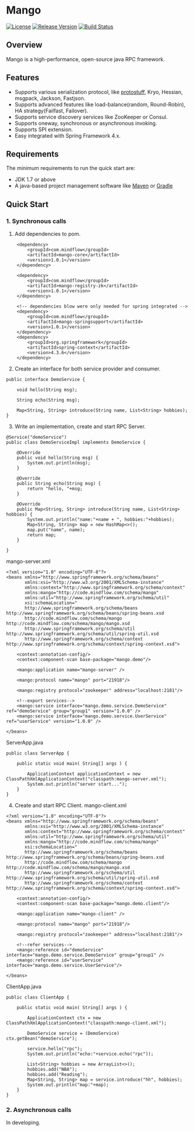 # Mango
[![License](https://img.shields.io/badge/license-Apache%202-green.svg)](https://www.apache.org/licenses/LICENSE-2.0) [![Release Version](https://img.shields.io/badge/release-1.0.0-red.svg)](https://github.com/TiFG/mango/releases) [![Build Status](https://travis-ci.org/TiFG/mango.svg?branch=master)](https://travis-ci.org/TiFG/mango)

## Overview
Mango is a high-performance, open-source java RPC framework. 

## Features
* Supports various serialization protocol, like [protostuff](http://protostuff.io), Kryo, Hessian, msgpack, Jackson, Fastjson.
* Supports advanced features like load-balance(random, Round-Robin), HA strategy(Failfast, Failover).
* Supports service discovery services like ZooKeeper or Consul.
* Supports oneway, synchronous or asynchronous invoking.
* Supports SPI extension.
* Easy integrated with Spring Framework 4.x.

## Requirements
The minimum requirements to run the quick start are:
* JDK 1.7 or above
* A java-based project management software like [Maven](https://maven.apache.org/) or [Gradle](http://gradle.org/)

## Quick Start

### 1. Synchronous calls
1. Add dependencies to pom.
```
    <dependency>
        <groupId>com.mindflow</groupId>
        <artifactId>mango-core</artifactId>
        <version>1.0.1</version>
    </dependency>

    <dependency>
        <groupId>com.mindflow</groupId>
        <artifactId>mango-registry-zk</artifactId>
        <version>1.0.1</version>
    </dependency>
    
    <!-- dependencies blow were only needed for spring integrated -->
    <dependency>
        <groupId>com.mindflow</groupId>
        <artifactId>mango-springsupport</artifactId>
        <version>1.0.1</version>
    </dependency>
    <dependency>
        <groupId>org.springframework</groupId>
        <artifactId>spring-context</artifactId>
        <version>4.3.6</version>
    </dependency>
```

2. Create an interface for both service provider and consumer.
```
public interface DemoService {

    void hello(String msg);

    String echo(String msg);

    Map<String, String> introduce(String name, List<String> hobbies);
}
```

3. Write an implementation, create and start RPC Server.
```
@Service("demoService")
public class DemoServiceImpl implements DemoService {

    @Override
    public void hello(String msg) {
        System.out.println(msg);
    }

    @Override
    public String echo(String msg) {
        return "hello, "+msg;
    }

    @Override
    public Map<String, String> introduce(String name, List<String> hobbies) {
        System.out.println("name:"+name + ", hobbies:"+hobbies);
        Map<String, String> map = new HashMap<>();
        map.put("name", name);
        return map;
    }

}
```

mango-server.xml
```
<?xml version="1.0" encoding="UTF-8"?>
<beans xmlns="http://www.springframework.org/schema/beans"
       xmlns:xsi="http://www.w3.org/2001/XMLSchema-instance"
       xmlns:context="http://www.springframework.org/schema/context"
       xmlns:mango="http://code.mindflow.com/schema/mango"
       xmlns:util="http://www.springframework.org/schema/util"
       xsi:schemaLocation="
       http://www.springframework.org/schema/beans http://www.springframework.org/schema/beans/spring-beans.xsd
       http://code.mindflow.com/schema/mango http://code.mindflow.com/schema/mango/mango.xsd
       http://www.springframework.org/schema/util http://www.springframework.org/schema/util/spring-util.xsd
       http://www.springframework.org/schema/context http://www.springframework.org/schema/context/spring-context.xsd">

    <context:annotation-config/>
    <context:component-scan base-package="mango.demo"/>

    <mango:application name="mango-server" />
    
    <mango:protocol name="mango" port="21918"/>

    <mango:registry protocol="zookeeper" address="localhost:2181"/>

    <!--export services-->
    <mango:service interface="mango.demo.service.DemoService" ref="demoService" group="group1" version="1.0.0" />
    <mango:service interface="mango.demo.service.UserService" ref="userService" version="1.0.0" />

</beans>
```

ServerApp.java
```
public class ServerApp {

    public static void main( String[] args ) {

        ApplicationContext applicationContext = new ClassPathXmlApplicationContext("classpath:mango-server.xml");
        System.out.println("server start...");
    }
}
```

4. Create and start RPC Client.
mango-client.xml
```
<?xml version="1.0" encoding="UTF-8"?>
<beans xmlns="http://www.springframework.org/schema/beans"
       xmlns:xsi="http://www.w3.org/2001/XMLSchema-instance"
       xmlns:context="http://www.springframework.org/schema/context"
       xmlns:util="http://www.springframework.org/schema/util"
       xmlns:mango="http://code.mindflow.com/schema/mango"
       xsi:schemaLocation="
       http://www.springframework.org/schema/beans http://www.springframework.org/schema/beans/spring-beans.xsd
       http://code.mindflow.com/schema/mango http://code.mindflow.com/schema/mango/mango.xsd
       http://www.springframework.org/schema/util http://www.springframework.org/schema/util/spring-util.xsd
       http://www.springframework.org/schema/context http://www.springframework.org/schema/context/spring-context.xsd">

    <context:annotation-config/>
    <context:component-scan base-package="mango.demo.client"/>

    <mango:application name="mango-client" />
    
    <mango:protocol name="mango" port="21918"/>

    <mango:registry protocol="zookeeper" address="localhost:2181"/>

    <!--refer services-->
    <mango:reference id="demoService" interface="mango.demo.service.DemoService" group="group1" />
    <mango:reference id="userService" interface="mango.demo.service.UserService"/>

</beans>
```

ClientApp.java
```
public class ClientApp {

    public static void main( String[] args ) {

        ApplicationContext ctx = new ClassPathXmlApplicationContext("classpath:mango-client.xml");

        DemoService service = (DemoService) ctx.getBean("demoService");

        service.hello("rpc");
        System.out.println("echo:"+service.echo("rpc"));

        List<String> hobbies = new ArrayList<>();
        hobbies.add("NBA");
        hobbies.add("Reading");
        Map<String, String> map = service.introduce("hh", hobbies);
        System.out.println("map:"+map);
    }
}
```

### 2. Asynchronous calls
In developing.
